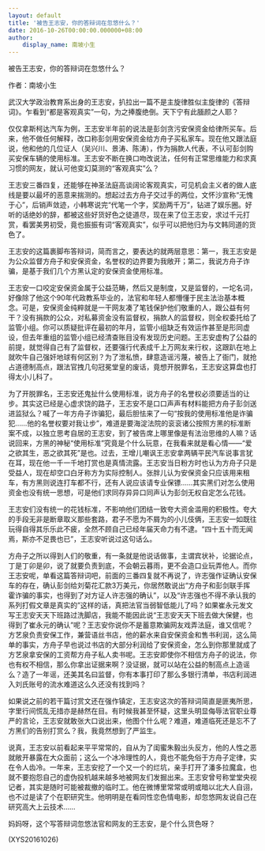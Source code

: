 ```yaml
---
layout: default
title: '被告王志安，你的答辩词在忽悠什么？'
date: 2016-10-26T00:00:00.000000+08:00
author:
    display_name: 南坡小生
---
```


被告王志安，你的答辩词在忽悠什么？

作者：南坡小生

武汉大学政治教育系出身的王志安，扒拉出一篇不是主旋律胜似主旋律的《答辩词》。乍看到“都是客观真实”一句，为之捧腹绝倒。天下宁有此腼颜之人耶？

仅仅拿斯柯达汽车为例，王志安半年前的说法是彭剑贪污安保资金给律所买车。后来，他不做任何解释，改口称彭剑用安保资金给方舟子买私家车。现在他又跟法庭说，他和他的几位证人（吴兴川、景涛、陈涛），作为捐款人代表，不认可彭剑购买安保车辆的使用标准。王志安不断在换口吻改说法，任何有正常思维能力和求真习惯的网友，就认可他变幻莫测的“客观真实”么？

王志安三番四复，还能够在神圣法庭高谈阔论客观真实，可见机会主义者的做人底线是要以最坏的恶意来揣测的。想起过去方舟子交过手的两位，文怀沙宣称“无愧于心”，后销声敛迹，小韩寒说完“代笔一个字，奖励两千万”，钻进了娱乐圈。好听的话绝妙的辞，都被这些好货好色之徒道尽，现在来了位王志安，求过千元打赏，看罢美男初受，竟也振振有词“客观真实”，似乎可以把他归为与文韩同道的货色了。

王志安的这篇裹脚布答辩词，简而言之，要表达的就两层意思：第一，我王志安是为公众监督方舟子和安保资金，名誉权的边界要为我敞开；第二，我说方舟子诈骗，是基于我们几个方黑认定的安保资金使用标准。

王志安一口咬定安保资金属于公益范畴，然后又是制度，又是监督的，一坨名词，好像除了他这个90年代政教系毕业的，法官和年轻人都懵懂于民主法治基本概念。可是，安保资金纯粹就是一干网友凑了笔钱保护他们敬重的人，跟公益有何干？没有捐款的公众，对私募资金没有监督权，捐款人的监督权，则全权委托给了监管小组。你可以质疑批评在最初的年月，监管小组缺乏有效运作甚至是形同虚设，但去年重组的监管小组已经清查账目没有发现历史问题。王志安虚构了公益的前提，就觉得自己有了监督权，还要强行代表成千上万网友来行权，这跟趴在地上就吹牛自己强奸地球有何区别？为了泄私愤，肆意造谣污蔑，被告上了衙门，就抢占道德制高点，跟法官拽几句冠冕堂皇的废话，竟想开脱罪名，王志安这算盘也打得太小儿科了。

为了开脱罪名，王志安还鬼扯什么使用标准，说方舟子的名誉权必须要适当的让步。其实这已经是心虚求饶的路子，王志安不是口口声声有材料能把方舟子彭剑送进监狱么？喊了一年方舟子诈骗犯，最后胆怯来了一句“按我的使用标准他是诈骗犯……他的名誉权要对我让步”，难道是要海淀法院的衮衮诸公按照方黑的标准断案不成，以独立思考自居的王志安，到了被告席上哪里像是有法治思维的人嘛？话说回来，方黑的神秘“使用标准”究竟是个什么玩意，在我看来就是看心情——“爱之欲其生，恶之欲其死”是也。过去，王增儿嘲讽王志安拿两辆平民汽车说事言犹在耳，现在他一千一千地打赏也是真情流露。王志安当日粉方时也认为方舟子只是受益人，现在却空口白牙称方为实际控制人。张胖儿认为安保资金只应该用来租车，有方黑则说连打车都不行，还有人说应该请专业保镖……其实黑们对怎么使用资金也没有统一思想，可是他们求同存异异口同声认为彭剑无权自定怎么花钱。

王志安们没有统一的花钱标准，不影响他们团结一致夸大资金滥用的积极性。夸大的手段无非是断章取义那些套路，君子不愿为不屑为的小儿伎俩，王志安一如既往玩得自得其乐乐此不疲，全然不顾自己已经年届天命力有不逮。“四十五十而无闻焉，斯亦不足畏也已”，王志安听说过这句话么。

方舟子之所以得到人们的敬重，有一条就是他说话做事，主谓宾状补，论据论点，丁是丁卯是卯，说了就要负责到底，不会朝云暮雨，更不会造口业玩弄他人。而你王志安呢，单看这篇答辩词吧，前面的三番四复就不再说了，许志强作证确认安保车的存在，确认彭剑给刘菊花汇款3万美元，你居然敢说出“方舟子和彭剑联手挥霍诈骗的事实，也得到了对方证人许志强的确认”，以及“许志强也不得不承认我的系列打假文章是真实的”这样的话，真把法官当弱智低能儿了吗？如果崔永元发文写王志安天天下班路过洗脚店，我能不能因此说“王志安天天下班去做大保健，也得到了崔永元的确认”呢？王志安你说你不是蓄意欺骗网友戏弄法庭，谁又信呢？方艺泉负责安保工作，兼营语丝书店，他的薪水来自安保资金和售书利润，这么简单的事实，方舟子早也说过书店的大部分利润给了安保资金，怎么到你那里就成了方艺泉拿安保的工资帮方舟子私人卖书呢。王志安即使你不相信方舟子的说法，你也有权不相信，那么你拿出证据来啊？没证据，就可以站在公益的制高点上造谣么？造了一年谣，还美其名曰监督，你有本事打印了那么多银行清单，书店利润进入刘氏账号的流水难道这么久还没有找到吗？

如果说之前的若干篇讨赏文还在强作镇定，王志安这次的答辩词简直是匪夷所思，字里行间慌乱无措亦是赫然在目。有时候我甚至怀疑，这里头明显侮辱法官职业尊严的言论，王志安就敢张大口说出来，他图个什么呢？难道，难道临死还是忘不了方黑们的告别打赏么？我，我竟然想到了严监生。

说真，王志安以前看起来平平常常的，自从为了闺蜜朱毅出头反方，他的人性之恶就敞开暴露在大众面前；这么一个冰冷理性的人，竟也不能免俗于方舟子定律，实在令人齿冷。一年来，王志安挖了一个又一个的烂坑，亲手打开了潘多拉魔盒，也就不要抱怨自己的虚伪投机越来越多地被网友们发掘出来。王志安曾号称堂堂央视记者，其实是随时可能被裁撤的临时工。他在微博里常常或明或暗以北大人自诩，也不过是读了个在职研究生。他明明是在看同性恋色情电影，却忽悠网友说自己在研究高大上云技术……

妈妈呀，这个写答辩词忽悠法官和网友的王志安，是个什么货色呀？

(XYS20161026)

